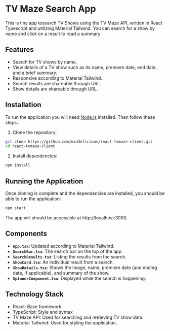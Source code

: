 # TV Maze Search App

This is tiny app tosearch  TV Shows using the TV Maze API, written in React Typescript and utilizing Material Tailwind. You can search for a show by name and click on a result to read a summary
## Features

- Search for TV shows by name.
- View details of a TV show such as its name, premiere date, end date, and a brief summary.
- Responsive according to Material Tailwind.
- Search results are shareable through URL.
- Show details are shareable through URL.

## Installation

To run the application you will need [Node.js](https://nodejs.org) installed. Then follow these steps:

1. Clone the repository:
```bash
git clone https://github.com/niddelicious/react-tvmaze-client.git
cd react-tvmaze-client
```

2. Install dependencies:
```bash
npm install
```

## Running the Application

Once cloning is complete and the dependencies are installed, you should be able to run the application:

```bash
npm start
```
The app will should be accessible at http://localhost:3000.
## Components

- **`App.tsx`**: Updated according to Material Tailwind.
- **`SearchBar.tsx`**: The search bar on the top of the app.
- **`SearchResults.tsx`**: Listing the results from the search.
- **`ShowCard.tsx`**: An individual result from a search.
- **`ShowDetails.tsx`**: Shows the image, name, premiere date (and ending date, if applicable), and summary of the show.
- **`SpinnerComponent.tsx`**: Displayed while the search is happening.

## Technology Stack

- React: Base framework
- TypeScript: Style and syntax
- TV Maze API: Used for searching and retrieving TV show data.
- Material Tailwind: Used for styling the application.